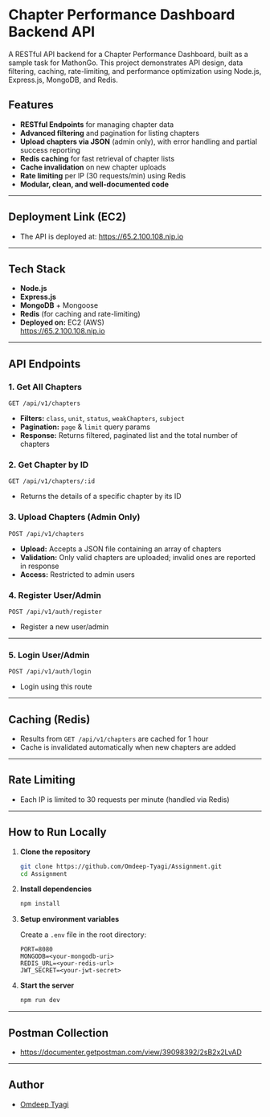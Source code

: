 # Chapter Performance Dashboard Backend API

A RESTful API backend for a Chapter Performance Dashboard, built as a sample task for MathonGo. This project demonstrates API design, data filtering, caching, rate-limiting, and performance optimization using Node.js, Express.js, MongoDB, and Redis.

## Features

- **RESTful Endpoints** for managing chapter data
- **Advanced filtering** and pagination for listing chapters
- **Upload chapters via JSON** (admin only), with error handling and partial success reporting
- **Redis caching** for fast retrieval of chapter lists
- **Cache invalidation** on new chapter uploads
- **Rate limiting** per IP (30 requests/min) using Redis
- **Modular, clean, and well-documented code**

---


## Deployment Link (EC2)

- The API is deployed at: https://65.2.100.108.nip.io
  

---

## Tech Stack

- **Node.js**
- **Express.js**
- **MongoDB** + Mongoose
- **Redis** (for caching and rate-limiting)
- **Deployed on:** EC2 (AWS)  
https://65.2.100.108.nip.io

---

## API Endpoints

### 1. Get All Chapters

```
GET /api/v1/chapters
```
- **Filters:** `class`, `unit`, `status`, `weakChapters`, `subject`
- **Pagination:** `page` & `limit` query params
- **Response:** Returns filtered, paginated list and the total number of chapters



### 2. Get Chapter by ID

```
GET /api/v1/chapters/:id
```
- Returns the details of a specific chapter by its ID



### 3. Upload Chapters (Admin Only)

```
POST /api/v1/chapters
```
- **Upload:** Accepts a JSON file containing an array of chapters
- **Validation:** Only valid chapters are uploaded; invalid ones are reported in response
- **Access:** Restricted to admin users



### 4. Register User/Admin

```
POST /api/v1/auth/register
```
- Register a new user/admin

---


### 5. Login User/Admin

```
POST /api/v1/auth/login
```
- Login using this route

---

## Caching (Redis)

- Results from `GET /api/v1/chapters` are cached for 1 hour
- Cache is invalidated automatically when new chapters are added

---

## Rate Limiting

- Each IP is limited to 30 requests per minute (handled via Redis)

---

## How to Run Locally

1. **Clone the repository**
   ```bash
   git clone https://github.com/Omdeep-Tyagi/Assignment.git
   cd Assignment
   ```

2. **Install dependencies**
   ```bash
   npm install
   ```

3. **Setup environment variables**

   Create a `.env` file in the root directory:

   ```
   PORT=8080
   MONGODB=<your-mongodb-uri>
   REDIS_URL=<your-redis-url>
   JWT_SECRET=<your-jwt-secret>
   ```

4. **Start the server**
   ```bash
   npm run dev
   ```

---


## Postman Collection

- https://documenter.getpostman.com/view/39098392/2sB2x2LvAD

---



## Author

- [Omdeep Tyagi](https://github.com/Omdeep-Tyagi)